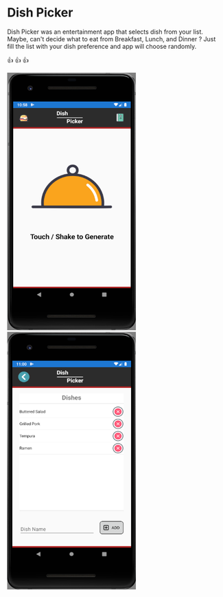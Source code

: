 # Dish Picker

Dish Picker was an entertainment app that selects dish from your list.
Maybe, can't decide what to eat from Breakfast, Lunch, and Dinner ?
Just fill the list with your dish preference and app will choose randomly.

:thumbsup: :thumbsup: :thumbsup: 

<p align="left">
  <img src="https://github.com/ChronoIII/DishPicker/blob/master/Sample/Android/1.PNG?raw=true" width="300" height="600">
  <img src="https://github.com/ChronoIII/DishPicker/blob/master/Sample/Android/2.PNG?raw=true" width="300" height="600">
</p>
